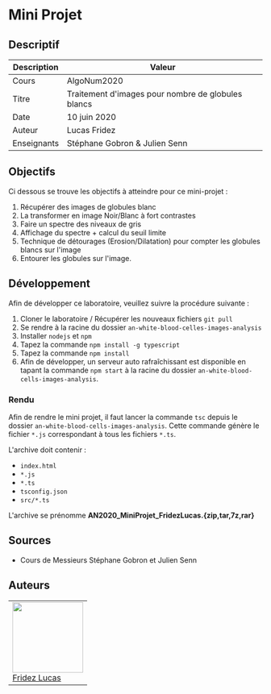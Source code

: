 # Mini Projet

## Descriptif

| Description | Valeur                                             |
|-------------|----------------------------------------------------|
| Cours       | AlgoNum2020                                        |
| Titre       | Traitement d'images pour nombre de globules blancs |
| Date        | 10 juin 2020                                       |
| Auteur      | Lucas Fridez                                       |
| Enseignants | Stéphane Gobron & Julien Senn                      |

## Objectifs

Ci dessous se trouve les objectifs à atteindre pour ce mini-projet :

1. Récupérer des images de globules blanc
2. La transformer en image Noir/Blanc à fort contrastes
3. Faire un spectre des niveaux de gris
4. Affichage du spectre + calcul du seuil limite
5. Technique de détourages (Erosion/Dilatation) pour compter les globules blancs sur l'image
6. Entourer les globules sur l'image.


## Développement
Afin de développer ce laboratoire, veuillez suivre la procédure suivante :

1. Cloner le laboratoire / Récupérer les nouveaux fichiers `git pull`
2. Se rendre à la racine du dossier `an-white-blood-celles-images-analysis`
3. Installer `nodejs` et `npm`
4. Tapez la commande `npm install -g typescript`
5. Tapez la commande `npm install`
6. Afin de développer, un serveur auto rafraîchissant est disponible en tapant la commande `npm start` à la racine du dossier `an-white-blood-cells-images-analysis`.

### Rendu
Afin de rendre le mini projet, il faut lancer la commande `tsc` depuis le dossier `an-white-blood-cells-images-analysis`. Cette commande génère le fichier `*.js` correspondant à tous les fichiers `*.ts`.

L'archive doit contenir :
- `index.html`
- `*.js`
- `*.ts`
- `tsconfig.json`
- `src/*.ts`

L'archive se prénomme **AN2020_MiniProjet_FridezLucas.{zip,tar,7z,rar}**

## Sources
* Cours de Messieurs Stéphane Gobron et Julien Senn

## Auteurs 

<table>
   <tr>
      <td>
         <a href="https://labinfo.ing.he-arc.ch/lucas.fridez"><img width=140px src="https://secure.gravatar.com/avatar/72c1469bf815bd4e0a858341571d5111?s=800&d=identicon"><br>
         Fridez Lucas</a>
      </td>
   </tr>
</table>